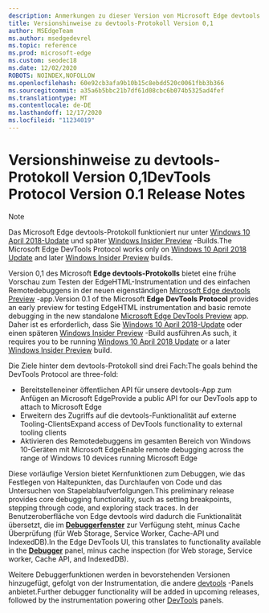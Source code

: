 ```yaml
---
description: Anmerkungen zu dieser Version von Microsoft Edge devtools Protocol, Version 0,1
title: Versionshinweise zu devtools-Protokoll Version 0,1
author: MSEdgeTeam
ms.author: msedgedevrel
ms.topic: reference
ms.prod: microsoft-edge
ms.custom: seodec18
ms.date: 12/02/2020
ROBOTS: NOINDEX,NOFOLLOW
ms.openlocfilehash: 60e92cb3afa9b10b15c8ebdd520c0061fbb3b366
ms.sourcegitcommit: a35a6b5bbc21b7df61d08cbc6b074b5325ad4fef
ms.translationtype: MT
ms.contentlocale: de-DE
ms.lasthandoff: 12/17/2020
ms.locfileid: "11234019"
---
```

# <span data-ttu-id="4e77f-103">Versionshinweise zu devtools-Protokoll Version 0,1</span><span class="sxs-lookup"><span data-stu-id="4e77f-103">DevTools Protocol Version 0.1 Release Notes</span></span>

> [!NOTE]
> <span data-ttu-id="4e77f-104">Das Microsoft Edge devtools-Protokoll funktioniert nur unter [Windows 10 April 2018-Update](https://blogs.windows.com/windowsexperience/2018/04/30/how-to-get-the-windows-10-april-2018-update/#5VXkQMU41CJzZPER.97) und später [Windows Insider Preview](https://insider.windows.com/en-us/getting-started/) -Builds.</span><span class="sxs-lookup"><span data-stu-id="4e77f-104">The Microsoft Edge DevTools Protocol works only on [Windows 10 April 2018 Update](https://blogs.windows.com/windowsexperience/2018/04/30/how-to-get-the-windows-10-april-2018-update/#5VXkQMU41CJzZPER.97) and later [Windows Insider Preview](https://insider.windows.com/en-us/getting-started/) builds.</span></span>

<span data-ttu-id="4e77f-105">Version 0,1 des Microsoft **Edge devtools-Protokolls** bietet eine frühe Vorschau zum Testen der EdgeHTML-Instrumentation und des einfachen Remotedebuggens in der neuen eigenständigen [Microsoft Edge devtools Preview](https://www.microsoft.com/store/p/microsoft-edge-devtools-preview/9mzbfrmz0mnj?activetab=pivot%3aoverviewtab) -app.</span><span class="sxs-lookup"><span data-stu-id="4e77f-105">Version 0.1 of the Microsoft **Edge DevTools Protocol** provides an early preview for testing EdgeHTML instrumentation and basic remote debugging in the new standalone [Microsoft Edge DevTools Preview](https://www.microsoft.com/store/p/microsoft-edge-devtools-preview/9mzbfrmz0mnj?activetab=pivot%3aoverviewtab) app.</span></span> <span data-ttu-id="4e77f-106">Daher ist es erforderlich, dass Sie [Windows 10 April 2018-Update](https://blogs.windows.com/windowsexperience/2018/04/30/how-to-get-the-windows-10-april-2018-update/#5VXkQMU41CJzZPER.97) oder einen späteren [Windows Insider Preview](https://insider.windows.com/en-us/getting-started/) -Build ausführen.</span><span class="sxs-lookup"><span data-stu-id="4e77f-106">As such, it requires you to be running [Windows 10 April 2018 Update](https://blogs.windows.com/windowsexperience/2018/04/30/how-to-get-the-windows-10-april-2018-update/#5VXkQMU41CJzZPER.97) or a later [Windows Insider Preview](https://insider.windows.com/en-us/getting-started/) build.</span></span>

<span data-ttu-id="4e77f-107">Die Ziele hinter dem devtools-Protokoll sind drei Fach:</span><span class="sxs-lookup"><span data-stu-id="4e77f-107">The goals behind the DevTools Protocol are three-fold:</span></span>

 - <span data-ttu-id="4e77f-108">Bereitstelleneiner öffentlichen API für unsere devtools-App zum Anfügen an Microsoft Edge</span><span class="sxs-lookup"><span data-stu-id="4e77f-108">Provide a public API for our DevTools app to attach to Microsoft Edge</span></span>
 - <span data-ttu-id="4e77f-109">Erweitern des Zugriffs auf die devtools-Funktionalität auf externe Tooling-Clients</span><span class="sxs-lookup"><span data-stu-id="4e77f-109">Expand access of DevTools functionality to external tooling clients</span></span>
 - <span data-ttu-id="4e77f-110">Aktivieren des Remotedebuggens im gesamten Bereich von Windows 10-Geräten mit Microsoft Edge</span><span class="sxs-lookup"><span data-stu-id="4e77f-110">Enable remote debugging across the range of Windows 10 devices running Microsoft Edge</span></span> 

<span data-ttu-id="4e77f-111">Diese vorläufige Version bietet Kernfunktionen zum Debuggen, wie das Festlegen von Haltepunkten, das Durchlaufen von Code und das Untersuchen von Stapelablaufverfolgungen.</span><span class="sxs-lookup"><span data-stu-id="4e77f-111">This preliminary release provides core debugging functionality, such as setting breakpoints, stepping through code, and exploring stack traces.</span></span> <span data-ttu-id="4e77f-112">In der Benutzeroberfläche von Edge devtools wird dadurch die Funktionalität übersetzt, die im [**Debuggerfenster**](../../devtools-guide/debugger.md) zur Verfügung steht, minus Cache Überprüfung (für Web Storage, Service Worker, Cache-API und IndexedDB).</span><span class="sxs-lookup"><span data-stu-id="4e77f-112">In the Edge DevTools UI, this translates to functionality available in the [**Debugger**](../../devtools-guide/debugger.md) panel, minus cache inspection (for Web storage, Service worker, Cache API, and IndexedDB).</span></span> 

<span data-ttu-id="4e77f-113">Weitere Debuggerfunktionen werden in bevorstehenden Versionen hinzugefügt, gefolgt von der Instrumentation, die andere [devtools](../index.md) -Panels anbietet.</span><span class="sxs-lookup"><span data-stu-id="4e77f-113">Further debugger functionality will be added in upcoming releases, followed by the instrumentation powering other [DevTools](../index.md) panels.</span></span>
